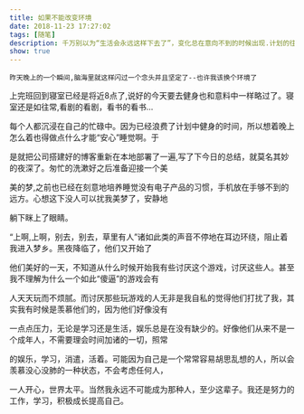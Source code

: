 ```yaml
---
title: 如果不能改变环境
date: 2018-11-23 17:27:02
tags: [随笔]
description: 千万别以为“生活会永远这样下去了”，变化总在意向不到的时候出现.计划的往往都实现不了,生活里充满"意外"
show: true
---
```


  	昨天晚上的一个瞬间,脑海里就这样闪过一个念头并且坚定了--也许我该换个环境了



​	上完班回到寝室已经是将近8点了,说好的今天要去健身也和意料中一样略过了。寝室还是如往常,看剧的看剧，看书的看书...

每个人都沉浸在自己的忙碌中。因为已经浪费了计划中健身的时间，所以想着晚上怎么着也得做点什么才能“安心”睡觉啊。于

是就把公司搭建好的博客重新在本地部署了一遍,写了下今日的总结，就莫名其妙的夜深了。匆忙的洗漱好之后准备迎接一个美

美的梦,之前也已经在刻意地培养睡觉没有电子产品的习惯，手机放在手够不到的远方。心想这下没人可以扰我美梦了，安静地

躺下眯上了眼睛。



​	“上啊,上啊，别去，别去，草里有人”诸如此类的声音不停地在耳边环绕，阻止着我进入梦乡。黑夜降临了，他们又开始了

他们美好的一天，不知道从什么时候开始我有些讨厌这个游戏，讨厌这些人。甚至我不理解为什么一个如此“傻逼”的游戏会有

人天天玩而不烦腻。而讨厌那些玩游戏的人无非是我自私的觉得他们打扰了我，其实我有时候是羡慕他们的，因为他们好像没有

一点点压力，无论是学习还是生活，娱乐总是在没有缺少的。好像他们从来不是一个成年人，不需要理会时间加诸的一切，照常

的娱乐，学习，消遣，活着。可能因为自己是一个常常容易胡思乱想的人，所以会羡慕没心没肺的一种状态，不会考虑任何人，

一人开心，世界太平。当然我永远不可能成为那种人，至少这辈子。我还是努力的工作，学习，积极成长提高自己。



